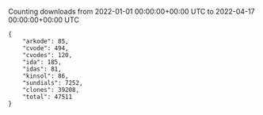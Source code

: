 
Counting downloads from 2022-01-01 00:00:00+00:00 UTC to 2022-04-17 00:00:00+00:00 UTC

```
{
    "arkode": 85,
    "cvode": 494,
    "cvodes": 120,
    "ida": 185,
    "idas": 81,
    "kinsol": 86,
    "sundials": 7252,
    "clones": 39208,
    "total": 47511
}
```
